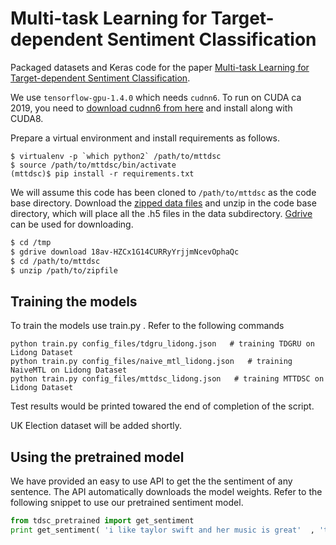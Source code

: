 # Multi-task Learning for Target-dependent Sentiment Classification

Packaged datasets and Keras code for the paper [Multi-task Learning for Target-dependent Sentiment Classification](https://arxiv.org/abs/1902.02930).

We use `tensorflow-gpu-1.4.0` which needs `cudnn6`.  To run on CUDA ca 2019, you need to [download cudnn6 from here](http://developer.download.nvidia.com/compute/machine-learning/repos/ubuntu1604/x86_64/libcudnn6_6.0.21-1+cuda8.0_amd64.deb) and install along with CUDA8.

Prepare a virtual environment and install requirements as follows.
```shell
$ virtualenv -p `which python2` /path/to/mttdsc
$ source /path/to/mttdsc/bin/activate
(mttdsc)$ pip install -r requirements.txt
```

We will assume this code has been cloned to `/path/to/mttdsc` as the code base directory.  Download the [zipped data files](https://drive.google.com/open?id=18av-HZCx1G14CURRyYrjjmNcevOphaQc) and unzip in the code base directory, which will place all the .h5 files in the data subdirectory.  [Gdrive](https://github.com/prasmussen/gdrive) can be used for downloading.
```bash
$ cd /tmp
$ gdrive download 18av-HZCx1G14CURRyYrjjmNcevOphaQc
$ cd /path/to/mttdsc
$ unzip /path/to/zipfile
```



## Training the models

To train the models use train.py . Refer to the following commands 

```shell
python train.py config_files/tdgru_lidong.json   # training TDGRU on Lidong Dataset
python train.py config_files/naive_mtl_lidong.json   # training NaiveMTL on Lidong Dataset
python train.py config_files/mttdsc_lidong.json   # training MTTDSC on Lidong Dataset
```

Test results would be printed towared the end of completion of the script. 

UK Election dataset will be added shortly. 

## Using the pretrained model

We have provided an easy to use API to get the the sentiment of any sentence. The API automatically downloads the model weights. Refer to the following snippet to use our pretrained sentiment model. 

```python
from tdsc_pretrained import get_sentiment
print get_sentiment( 'i like taylor swift and her music is great'  , 'taylor swift'  )
```

